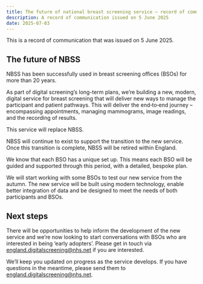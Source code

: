 ```yaml
---
title: The future of national breast screening service – record of communication
description: A record of communication issued on 5 June 2025
date: 2025-07-03
---
```


This is a record of communication that was issued on 5 June 2025.

## The future of NBSS

NBSS has been successfully used in breast screening offices (BSOs) for more than 20 years.

As part of digital screening’s long-term plans, we’re building a new, modern, digital service for breast screening that will deliver new ways to manage the participant and patient pathways. This will deliver the end‑to‑end journey – encompassing appointments, managing mammograms, image readings, and the recording of results.

This service will replace NBSS.

NBSS will continue to exist to support the transition to the new service. Once this transition is complete, NBSS will be retired within England.

We know that each BSO has a unique set up. This means each BSO will be guided and supported through this period, with a detailed, bespoke plan.

We will start working with some BSOs to test our new service from the autumn.
The new service will be built using modern technology, enable better integration of data and be designed to meet the needs of both participants and BSOs.

## Next steps

There will be opportunities to help inform the development of the new service and we’re now looking to start conversations with BSOs who are interested in being ‘early adopters’. Please get in touch via <a href="mailto:england.digitalscreening@nhs.net">england.digitalscreening@nhs.net</a> if you are interested.

We’ll keep you updated on progress as the service develops. If you have questions in the meantime, please send them to <a href="mailto:england.digitalscreening@nhs.net">england.digitalscreening@nhs.net</a>.
